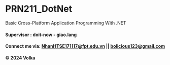 # PRN211_DotNet
Basic Cross-Platform Application Programming With .NET

#### Supervisor : doit-now - giao.lang

#### Connect me via: NhanHTSE171117@fpt.edu.vn  || bolicious123@gmail.com

#### &#169; 2024 Volka

